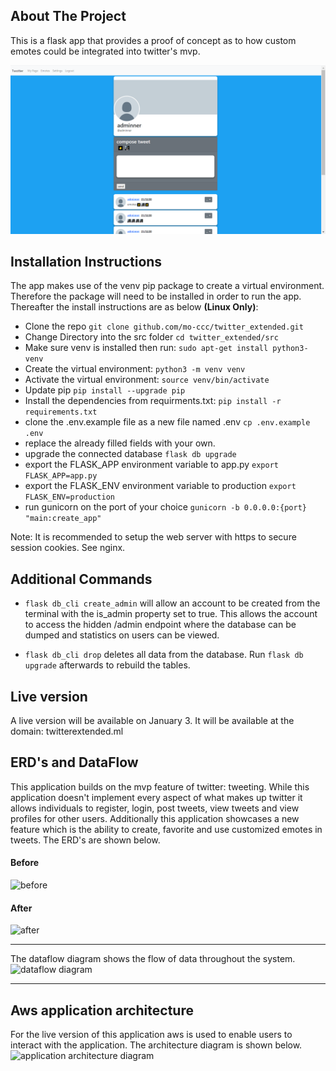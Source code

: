 ## About The Project
This is a flask app that provides a proof of concept as to how custom emotes could be integrated into twitter's mvp. 

![Demo](docs/twotter.png)

## Installation Instructions
The app makes use of the venv pip package to create a virtual environment. Therefore the package will need to be installed in order to run the app. Thereafter the install instructions are as below **(Linux Only)**:

- Clone the repo
```git clone github.com/mo-ccc/twitter_extended.git```
- Change Directory into the src folder
```cd twitter_extended/src```
- Make sure venv is installed then run:
```sudo apt-get install python3-venv```
- Create the virtual environment:
```python3 -m venv venv```
- Activate the virtual environment:
```source venv/bin/activate```
- Update pip
```pip install --upgrade pip```
- Install the dependencies from requirments.txt: 
```pip install -r requirements.txt```
- clone the .env.example file as a new file named .env
```cp .env.example .env```
- replace the already filled fields with your own.
- upgrade the connected database
```flask db upgrade```
- export the FLASK_APP environment variable to app.py
```export FLASK_APP=app.py```
- export the FLASK_ENV environment variable to production
```export FLASK_ENV=production```
- run gunicorn on the port of your choice
```gunicorn -b 0.0.0.0:{port} "main:create_app"```

Note: It is recommended to setup the web server with https to secure session cookies. See nginx.


## Additional Commands
- ```flask db_cli create_admin``` will allow an account to be created from the terminal with the is_admin property set to true. This allows the account to access the hidden /admin endpoint where the database can be dumped and statistics on users can be viewed.

- ```flask db_cli drop``` deletes all data from the database. Run ```flask db upgrade``` afterwards to rebuild the tables.

## Live version
A live version will be available on January 3. It will be available at the domain:
twitterextended.ml

## ERD's and DataFlow

This application builds on the mvp feature of twitter: tweeting. While this application doesn't implement every aspect of what makes up twitter it allows individuals to register, login, post tweets, view tweets and view profiles for other users. Additionally this application showcases a new feature which is the ability to create, favorite and use customized emotes in tweets. The ERD's are shown below.

#### Before

![before](docs/twitter_erd.png)


#### After

![after](docs/emoji_addition_twitter_extended.png)



-----

The dataflow diagram shows the flow of data throughout the system. 
![dataflow diagram](docs/twitter_extended_dfd.png)



----

## Aws application architecture 

For the live version of this application aws is used to enable users to interact with the application. The architecture diagram is shown below.
![application architecture diagram](docs/twitter_extended_aad.png)